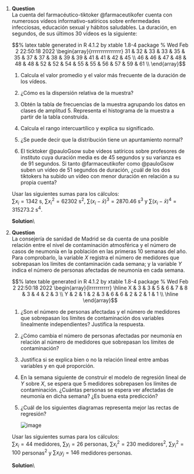 1.  **Question**\
    La cuenta del farmacéutico-tiktoker \@farmaceutikofer cuenta con
    numerosos vídeos informativo-satíricos sobre enfermedades
    infecciosas, educación sexual y hábitos saludables. La duración, en
    segundos, de sus últimos 30 vídeos es la siguiente:

    $$% latex table generated in R 4.1.2 by xtable 1.8-4 package
      % Wed Feb  2 22:50:18 2022
      \begin{array}{rrrrrrrrrrrrrrr}
        31 & 32 & 33 & 33 & 35 & 35 & 37 & 37 & 38 & 39 & 39 & 41 & 41 & 42 & 45 \\ 
        46 & 46 & 47 & 48 & 48 & 48 & 52 & 52 & 54 & 55 & 55 & 56 & 57 & 59 & 61 \\ 
        \end{array}$$

    1.  Calcula el valor promedio y el valor más frecuente de la
        duración de los vídeos.

    2.  ¿Cómo es la dispersión relativa de la muestra?

    3.  Obtén la tabla de frecuencias de la muestra agrupando los datos
        en clases de amplitud 5. Representa el histograma de la muestra
        a partir de la tabla construida.

    4.  Calcula el rango intercuartílico y explica su significado.

    5.  ¿Se puede decir que la distribución tiene un apuntamiento
        normal?

    6.  El ticktoker \@pauloGsow sube vídeos satíricos sobre profesores
        de instituto cuya duración media es de 45 segundos y su varianza
        es de 91 segundos. Si tanto \@farmaceutikofer como \@pauloGsow
        suben un vídeo de 51 segundos de duración, ¿cuál de los dos
        tiktokers ha subido un vídeo con menor duración en relación a su
        propia cuenta?

    Usar las siguientes sumas para los cálculos:\
    $\sum x_i=1342$ s, $\sum x_i^2=62302$ s$^2$,
    $\sum (x_i-\bar x)^3=2870.46$ s$^3$ y $\sum (x_i-\bar x)^4=315273.2$
    s$^4$.

    **Solution**\

2.  **Question**\
    La consejería de sanidad de Madrid se da cuenta de una posible
    relación entre el nivel de contaminación atmosférica y el número de
    casos de neumonía en la población en las primeras 10 semanas del
    año. Para comprobarlo, la variable $X$ registra el número de
    medidores que sobrepasan los límites de contaminación cada semana; y
    la variable $Y$ indica el número de personas afectadas de neumonía
    en cada semana.

    $$% latex table generated in R 4.1.2 by xtable 1.8-4 package
      % Wed Feb  2 22:50:18 2022
      \begin{array}{lrrrrrrrrrr}
         \hline
      X & 3 & 3 & 5 & 6 & 7 & 8 & 3 & 4 & 2 & 3 \\ 
        Y & 2 & 1 & 2 & 3 & 6 & 6 & 2 & 2 & 1 & 1 \\ 
         \hline
      \end{array}$$

    1.  ¿Son el número de personas afectadas y el número de medidores
        que sobrepasan los límites de contaminación dos variables
        linealmente independientes? Justifica la respuesta.

    2.  ¿Cómo cambia el número de personas afectadas por neumonía en
        relación al número de medidores que sobrepasan los límites de
        contaminación?

    3.  Justifica si se explica bien o no la relación lineal entre ambas
        variables y en qué proporción.

    4.  En la semana siguiente de construir el modelo de regresión
        lineal de $Y$ sobre $X$, se espera que 5 medidores sobrepasen
        los límites de contaminación. ¿Cuántas personas se espera ver
        afectadas de neumonía en dicha semana? ¿Es buena esta
        predicción?

    5.  ¿Cuál de los siguientes diagramas representa mejor las rectas de
        regresión?

        ![image](media/supplements1/exercise2/reglin-19-med-posibles-rectas-regresion.svg)

    Usar las siguientes sumas para los cálculos:\
    $\sum x_i=44$ medidores, $\sum y_i=26$ personas, $\sum x_i^2=230$
    medidores$^2$, $\sum y_i^2=100$ personas$^2$ y $\sum x_iy_j=146$
    medidores$\cdot$personas.

    **Solution**\
